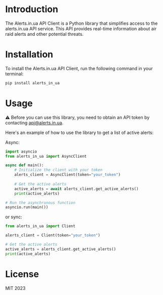 # Introduction
The Alerts.in.ua API Client is a Python library that simplifies access to the alerts.in.ua API service. This API provides real-time information about air raid alerts and other potential threats.



# Installation
To install the Alerts.in.ua API Client, run the following command in your terminal:

```bash
pip install alerts_in_ua
```



# Usage

⚠️ Before you can use this library, you need to obtain an API token by contacting api@alerts.in.ua.

Here's an example of how to use the library to get a list of active alerts:

Async:
```python
import asyncio
from alerts_in_ua import AsyncClient

async def main():
    # Initialize the client with your token
    alerts_client = AsyncClient(token="your_token")
    
    # Get the active alerts
    active_alerts = await alerts_client.get_active_alerts()
    print(active_alerts)

# Run the asynchronous function
asyncio.run(main())

```
or sync:
```python
from alerts_in_ua import Client

alerts_client = Client(token="your_token")

# Get the active alerts
active_alerts = alerts_client.get_active_alerts()
print(active_alerts)
```

# License
MIT 2023